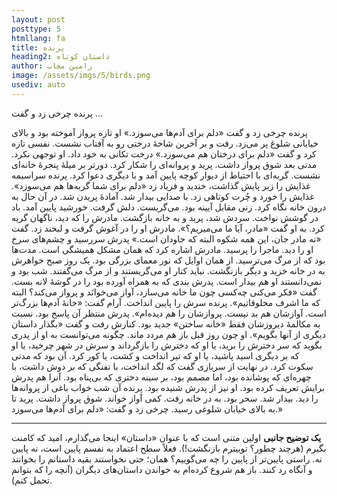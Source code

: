 ```yaml
---
layout: post
posttype: 5
htmllang: fa
title: پرنده
heading2: داستان کوتاه
author: رامین مجاب
image: /assets/imgs/5/birds.png
usediv: auto
---
```


پرنده چرخی زد و گفت ...

پرنده چرخی زد و گفت «دلم برای آدم‌ها می‌سوزد.» او تازه پرواز آموخته بود و بالای خیابانی شلوغ پر می‌زد. رفت و بر آخرین شاخهٔ درختی رو به آفتاب نشست. نفسی تازه کرد و گفت «دلم برای درختان هم می‌سوزد.» درخت تکانی به خود داد. او توجهی نکرد. مدتی بعد شوق پرواز داشت. پرید و پروانه‌ای را شکار کرد. دورتر بر میلهٔ پنجرهٔ خانه‌ای نشست. گربه‌ای با احتیاط از دیوار کوچه پایین آمد و با دیگری دعوا کرد. پرنده سراسیمه غذایش را زیر پایش گذاشت، خندید و فریاد زد «دلم برای شما گربه‌ها هم می‌سوزد». غذایش را خورد و چُرت کوتاهی زد. با صدایی بیدار شد. آمادهٔ پریدن شد. در آن حال به درون خانه نگاه کرد. زنی مقابل آیینه بود. می‌گریست. دلش گرفت. خورشید پایین آمد. باد در گوشش نواخت. سردش شد، پرید و به خانه بازگشت. مادرش را که دید، ناگهان گریه کرد. به او گفت «مادر، آیا ما می‌میریم؟». مادرش او را در آغوش گرفت و لبخند زد. گفت «نه مادر جان، این همه شکوه البته که جاودان است.» پدرش سررسید و چشم‌های سرخ او را دید. ماجرا را پرسید. مادرش اشاره کرد که همان مشکل همیشگی است. مدت‌ها بود که از مرگ می‌ترسید. از همان اوایل که نور معمای بزرگی بود. یک روز صبح خواهرش به در خانه خزید و دیگر بازنگشت. نباید کنار او می‌گریستند و از مرگ می‌گفتند. شب بود و نمی‌دانستند او هم بیدار است. پدرش بندی که به همراه آورده بود را در گوشهٔ لانه بست. گفت «فکر می‌کنی چه‌کسی چون ما خانه می‌سازد، آواز می‌خوانَد و پرواز می‌کند؟ البته که ما اشرف مخلوقاتیم». پرنده سرش را پایین انداخت. آرام گفت: «خانهٔ آدم‌ها بزرگ‌تر است. آوازشان هم بد نیست. پروازشان را هم دیده‌ام». پدرش منتظر آن پاسخ بود. نسبت به مکالمهٔ دیروزشان فقط «خانه ساختن» جدید بود. کنارش رفت و گفت «بگذار داستان دیگری از آنها بگویم». او چون روز قبل باز هم مردد ماند. چگونه می‌توانست به او از پدری بگوید که سر دخترش را برید، یا او که دخترش را بازگرداند و سرش در شهر چرخید، یا او که بر دیگری اسید پاشید، یا او که تیر انداخت و کشت، یا کور کرد. آن بود که مدتی سکوت کرد. در نهایت از  سربازی گفت که لگد انداخت، با تفنگی که بر دوش داشت، با چهره‌ای که پوشانده بود، اما مصمم بود، بر سینه دختری که بی‌پناه بود. آنرا هم پدرش برایش تعریف کرده بود. او نیز از پدرش شنیده بود. پرنده آن شب خواب باغی از پروانه‌ها را دید. بیدار شد. سحر بود. به در خانه رفت. کمی آواز خواند. شوق پرواز داشت. پرید تا به بالای خیابان شلوغی رسید. چرخی زد و گفت: «دلم برای آدم‌ها می‌سوزد.»  

---

**یک توضیح جانبی**
اولین متنی است که با عنوان «داستان» اینجا می‌گذارم، امید که کامنت بگیرم (هرچند چطور؟ توییترم بازنگشت!). فعلاً سطح اعتماد به نفسم پایین است، نه پایین نه. راستی پایین‌تر از پایین را چه می‌گوییم؟ همان؛ حتی نخواستند بقیه داستانم را بخوانند و آنگاه رد کنند. باز هم شروع کرده‌ام به خواندن داستان‌های دیگران (آنچه را که بتوانم تحمل کنم). 
